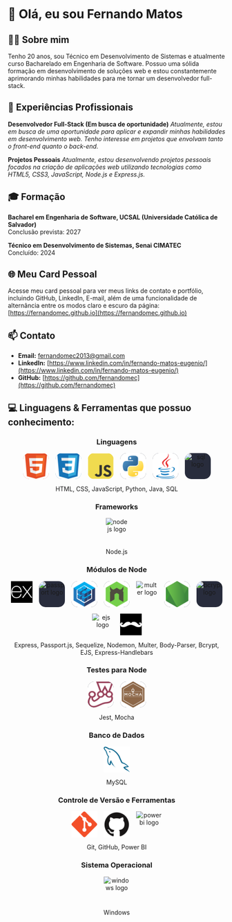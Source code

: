 # 👋 Olá, eu sou Fernando Matos

## 🧑‍💻 Sobre mim
Tenho 20 anos, sou Técnico em Desenvolvimento de Sistemas e atualmente curso Bacharelado em Engenharia de Software. Possuo uma sólida formação em desenvolvimento de soluções web e estou constantemente aprimorando minhas habilidades para me tornar um desenvolvedor full-stack.

## 💼 Experiências Profissionais

**Desenvolvedor Full-Stack (Em busca de oportunidade)**
*Atualmente, estou em busca de uma oportunidade para aplicar e expandir minhas habilidades em desenvolvimento web. Tenho interesse em projetos que envolvam tanto o front-end quanto o back-end.*

**Projetos Pessoais**
*Atualmente, estou desenvolvendo projetos pessoais focados na criação de aplicações web utilizando tecnologias como HTML5, CSS3, JavaScript, Node.js e Express.js.*


## 🎓 Formação
**Bacharel em Engenharia de Software, UCSAL (Universidade Católica de Salvador)**<br>
Conclusão prevista: 2027

**Técnico em Desenvolvimento de Sistemas, Senai CIMATEC**<br>
Concluído: 2024

## 🌐 Meu Card Pessoal
Acesse meu card pessoal para ver meus links de contato e portfólio, incluindo GitHub, LinkedIn, E-mail, além de uma funcionalidade de alternância entre os modos claro e escuro da página: [https://fernandomec.github.io](https://fernandomec.github.io)

## 📫 Contato
- **Email:** fernandomec2013@gmail.com
- **LinkedIn:** [https://www.linkedin.com/in/fernando-matos-eugenio/](https://www.linkedin.com/in/fernando-matos-eugenio/)
- **GitHub:** [https://github.com/fernandomec](https://github.com/fernandomec)

## 💻 Linguagens & Ferramentas que possuo conhecimento:

<h3 align="center">Linguagens</h3>
<div align="center" style="display: flex; justify-content: center; gap: 15px; flex-wrap: wrap;">
    <img src="https://raw.githubusercontent.com/devicons/devicon/master/icons/html5/html5-original.svg" title="HTML" alt="html logo" style="width: 60px; height: 60px; border-radius: 15px; object-fit: cover; background-color: #e44d26;" />
    <img src="https://raw.githubusercontent.com/devicons/devicon/master/icons/css3/css3-original.svg" title="CSS" alt="css logo" style="width: 60px; height: 60px; border-radius: 15px; object-fit: cover; background-color: #1572b6;" />
    <img src="https://raw.githubusercontent.com/devicons/devicon/master/icons/javascript/javascript-original.svg" title="JavaScript" alt="javascript logo" style="width: 60px; height: 60px; border-radius: 15px; object-fit: cover; background-color: #f0db4f;" />
    <img src="https://raw.githubusercontent.com/devicons/devicon/master/icons/python/python-original.svg" title="Python" alt="python logo" style="width: 60px; height: 60px; border-radius: 15px; object-fit: cover; background-color: #282c3c;" />
    <img src="https://raw.githubusercontent.com/devicons/devicon/master/icons/java/java-original.svg" title="Java" alt="java logo" style="width: 60px; height: 60px; border-radius: 15px; object-fit: cover; background-color: #282c3c;" />
    <img src="https://play-lh.googleusercontent.com/2F8NZ1DXj3PPzEULymMj0aO2ENtGWzUbbVnVMN5L5nZZG9kGShmdHladstggDif7WKs=w526-h296-rw" title="SQL" alt="sql logo" style="width: 60px; height: 60px; border-radius: 15px; object-fit: cover; background-color: #282c3c;" />
</div>
<p align="center">HTML, CSS, JavaScript, Python, Java, SQL</p>

<h3 align="center">Frameworks</h3>
<div align="center" style="display: flex; justify-content: center; gap: 15px; flex-wrap: wrap;">
    <img src="https://static-00.iconduck.com/assets.00/node-js-icon-454x512-nztofx17.png" title="Node.js" alt="nodejs logo" style="width: 50px; height: 55px;" />
</div>
<p align="center">Node.js</p>

<h3 align="center">Módulos de Node</h3>
<div align="center" style="display: flex; justify-content: center; gap: 15px; flex-wrap: wrap;">
    <img src="https://raw.githubusercontent.com/devicons/devicon/master/icons/express/express-original.svg" title="Express" alt="express logo" style="width: 50px; height: 50px; filter: invert(100%);" />
    <img src="https://images.ctfassets.net/vwq10xzbe6iz/tnwT7PN9aBmT7vgkTtGhV/940f001eb249a42904cd40e64d13c7e9/passportJS-300x300.png" title="Passport.js" alt="passport logo" style="width: 60px; height: 60px; border-radius: 15px; object-fit: cover; background-color: #282c3c;" />
    <img src="https://raw.githubusercontent.com/devicons/devicon/master/icons/sequelize/sequelize-original.svg" title="Sequelize" alt="sequelize logo" style="width: 60px; height: 60px; border-radius: 15px; object-fit: cover; background-color: #282c3c;" />
    <img src="https://raw.githubusercontent.com/devicons/devicon/master/icons/nodemon/nodemon-original.svg" title="Nodemon" alt="nodemon logo" style="width: 60px; height: 60px; border-radius: 15px; object-fit: cover; background-color: #282c3c;" />
    <img src="https://www.pngplay.com/wp-content/uploads/8/Upload-Icon-Image-Background-PNG-Image.png" title="Multer" alt="multer logo" style="width: 50px; height: 40px;" />
    <img src="https://raw.githubusercontent.com/devicons/devicon/master/icons/nodejs/nodejs-original.svg" title="Body-Parser" alt="body-parser logo" style="width: 60px; height: 60px; border-radius: 15px; object-fit: cover; background-color: #282c3c;" />
    <img src="https://repository-images.githubusercontent.com/139898859/9617c480-81c2-11ea-94fc-322231ead1f0" title="Bcrypt" alt="bcrypt logo" style="width: 60px; height: 60px; border-radius: 15px; object-fit: cover; background-color: #282c3c;" />
    <img src="https://img.icons8.com/?size=512&id=puL87ypQPxxr&format=png" title="EJS" alt="ejs logo" style="width: 50px; height: 50px;" />
    <img src="https://raw.githubusercontent.com/devicons/devicon/master/icons/handlebars/handlebars-original.svg" title="Express Handlebars" alt="express-handlebars logo" style="width: 50px; height: 50px; filter: invert(100%);" />
</div>
<p align="center">Express, Passport.js, Sequelize, Nodemon, Multer, Body-Parser, Bcrypt, EJS, Express-Handlebars</p>

<h3 align="center">Testes para Node</h3>
<div align="center" style="display: flex; justify-content: center; gap: 15px; flex-wrap: wrap;">
    <img src="https://raw.githubusercontent.com/devicons/devicon/master/icons/jest/jest-plain.svg" title="Jest" alt="jest logo" style="width: 60px; height: 60px; border-radius: 15px; object-fit: cover; background-color: #282c3c;" />
    <img src="https://raw.githubusercontent.com/devicons/devicon/master/icons/mocha/mocha-original.svg" title="Mocha" alt="mocha logo" style="width: 60px; height: 60px; border-radius: 15px; object-fit: cover; background-color: #282c3c;" />
</div>
<p align="center">Jest, Mocha</p>

<h3 align="center">Banco de Dados</h3>
<div align="center" style="display: flex; justify-content: center; gap: 15px; flex-wrap: wrap;">
    <img src="https://raw.githubusercontent.com/devicons/devicon/master/icons/mysql/mysql-original.svg" title="MySQL" alt="mysql logo" style="width: 60px; height: 60px;" />
</div>
<p align="center">MySQL</p>

<h3 align="center">Controle de Versão e Ferramentas</h3>
<div align="center" style="display: flex; justify-content: center; gap: 15px; flex-wrap: wrap;">
    <img src="https://raw.githubusercontent.com/devicons/devicon/master/icons/git/git-original.svg" title="Git" alt="git logo" style="width: 60px; height: 60px;" />
    <img src="https://raw.githubusercontent.com/devicons/devicon/master/icons/github/github-original.svg" title="GitHub" alt="github logo" style="width: 60px; height: 60px;" />
    <img src="https://upload.wikimedia.org/wikipedia/commons/thumb/c/cf/New_Power_BI_Logo.svg/1200px-New_Power_BI_Logo.svg.png" title="Power BI" alt="power bi logo" style="width: 60px; height: 60px;" />
</div>
<p align="center">Git, GitHub, Power BI</p>

<h3 align="center">Sistema Operacional</h3>
<div align="center" style="display: flex; justify-content: center; gap: 15px; flex-wrap: wrap;">
    <img src="https://www.freeiconspng.com/thumbs/windows-icon-png/cute-ball-windows-icon-png-16.png" title="Windows" alt="windows logo" style="width: 60px; height: 60px;" />
</div>
<p align="center">Windows</p>
